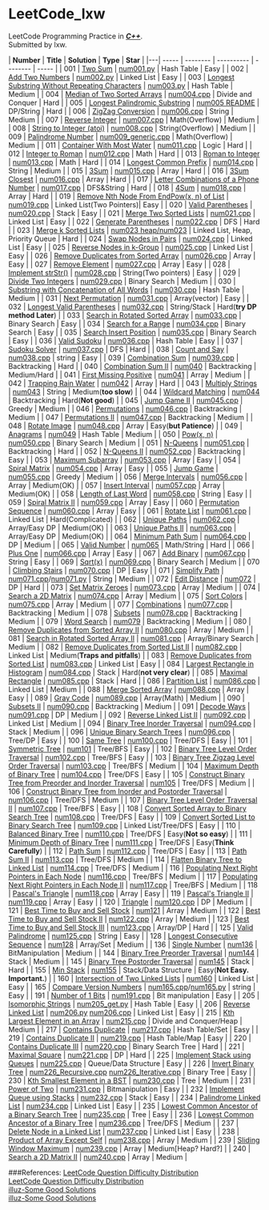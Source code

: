 LeetCode_lxw
============

LeetCode Programming Practice in _**[C++](http://www.cplusplus.com/)**_.<br>
Submitted by lxw.


| **Number** | **Title** | **Solution** | **Type** | **Star** |
|---| ----- | -------- | ---------- | -------- | ----- | 
| 001 | [Two Sum](https://leetcode.com/problems/two-sum/) | [num001.py](https://github.com/lxw0109/LeetCode_lxw/blob/master/LeetCode_Python/num001/num001.py) | Hash Table | Easy |
| 002 | [Add Two Numbers](https://leetcode.com/problems/add-two-numbers/) | [num002.py](https://github.com/lxw0109/LeetCode_lxw/blob/master/LeetCode_Python%2Fnum002%2Fnum002.py) | Linked List | Easy |
| 003 | [Longest Substring Without Repeating Characters](https://leetcode.com/problems/longest-substring-without-repeating-characters/) | [num003.py](https://github.com/lxw0109/LeetCode_lxw/blob/master/LeetCode_Python%2Fnum003%2Fnum003.py) | Hash Table | Medium |
| 004 | [Median of Two Sorted Arrays](https://leetcode.com/problems/median-of-two-sorted-arrays/) | [num004.cpp](https://github.com/lxw0109/LeetCode_lxw/blob/master/LeetCode_CPP/num004/num004.cpp) | Divide and Conquer | Hard |
| 005 | [Longest Palindromic Substring](https://leetcode.com/problems/longest-palindromic-substring/) | [num005 README](https://github.com/lxw0109/LeetCode_lxw/blob/master/LeetCode_CPP%2Fnum005%2FREADEME.md) | DP/String | Hard |
| 006 | [ZigZag Conversion](https://leetcode.com/problems/zigzag-conversion/) | [num006.cpp](https://github.com/lxw0109/LeetCode_lxw/blob/master/LeetCode_CPP/num006/num006.cpp) | String | Medium |
| 007 | [Reverse Integer](https://leetcode.com/problems/reverse-integer/) | [num007.cpp](https://github.com/lxw0109/LeetCode_lxw/blob/master/LeetCode_CPP%2Fnum007%2Fnum007.cpp) | Math(Overflow) | Medium |
| 008 | [String to Integer (atoi)](https://leetcode.com/problems/string-to-integer-atoi/) | [num008.cpp](https://github.com/lxw0109/LeetCode_lxw/blob/master/LeetCode_CPP%2Fnum008%2Fnum008.cpp) | String(Overflow) | Medium |
| 009 | [Palindrome Number](https://leetcode.com/problems/palindrome-number/) | [num009_generic.cpp](https://github.com/lxw0109/LeetCode_lxw/blob/master/LeetCode_CPP%2Fnum009%2Fnum009_generic.cpp) | Math(Overflow) | Medium |
| 011 | [Container With Most Water](https://leetcode.com/problems/container-with-most-water/) | [num011.cpp](https://github.com/lxw0109/LeetCode_lxw/blob/master/LeetCode_CPP%2Fnum011%2Fnum011.cpp) | Logic | Hard |
| 012 | [Integer to Roman](https://leetcode.com/problems/integer-to-roman/) | [num012.cpp](https://github.com/lxw0109/LeetCode_lxw/blob/master/LeetCode_CPP/num012/num012.cpp) | Math | Hard |
| 013 | [Roman to Integer](https://leetcode.com/problems/roman-to-integer/) | [num013.cpp](https://github.com/lxw0109/LeetCode_lxw/blob/master/LeetCode_CPP/num013/num013.cpp) | Math | Hard |
| 014 | [Longest Common Prefix](https://leetcode.com/problems/longest-common-prefix/) | [num014.cpp](https://github.com/lxw0109/LeetCode_lxw/blob/master/LeetCode_CPP/num014/num014.cpp) | String | Medium |
| 015 | [3Sum](https://leetcode.com/problems/3sum/) | [num015.cpp](https://github.com/lxw0109/LeetCode_lxw/blob/master/LeetCode_CPP/num015/num015.cpp) | Array | Hard |
| 016 | [3Sum Closest](https://leetcode.com/problems/3sum-closest/) | [num016.cpp](https://github.com/lxw0109/LeetCode_lxw/blob/master/LeetCode_CPP/num016/num016.cpp) | Array | Hard |
| 017 | [Letter Combinations of a Phone Number](https://leetcode.com/problems/letter-combinations-of-a-phone-number/) | [num017.cpp](https://github.com/lxw0109/LeetCode_lxw/blob/master/LeetCode_CPP/num017/num017.cpp) | DFS&String | Hard |
| 018 | [4Sum](https://leetcode.com/problems/4sum/) | [num018.cpp](https://github.com/lxw0109/LeetCode_lxw/blob/master/LeetCode_CPP/num018/num018.cpp) | Array | Hard |
| 019 | [Remove Nth Node From EndPow(x, n) of List](https://leetcode.com/problems/remove-nth-node-from-end-of-list/) | [num019.cpp](https://github.com/lxw0109/LeetCode_lxw/blob/master/LeetCode_CPP/num019/num019.cpp) | Linked List(Two Pointers)| Easy |
| 020 | [Valid Parentheses](https://leetcode.com/problems/valid-parentheses/) | [num020.cpp](https://github.com/lxw0109/LeetCode_lxw/blob/master/LeetCode_CPP/num020/num020.cpp) | Stack | Easy |
| 021 | [Merge Two Sorted Lists](https://leetcode.com/problems/merge-two-sorted-lists/) | [num021.cpp](https://github.com/lxw0109/LeetCode_lxw/blob/master/LeetCode_CPP/num021/num021.cpp) | Linked List | Easy |
| 022 | [Generate Parentheses](https://leetcode.com/problems/generate-parentheses/) | [num022.cpp](https://github.com/lxw0109/LeetCode_lxw/blob/master/LeetCode_CPP/num022/num022.cpp) | DFS | Hard |
| 023 | [Merge k Sorted Lists](https://leetcode.com/problems/merge-k-sorted-lists/) | [num023 heap/num023](https://github.com/lxw0109/LeetCode_lxw/blob/master/LeetCode_CPP/num023/) | Linked List, Heap, Priority Queue | Hard |
| 024 | [Swap Nodes in Pairs](https://leetcode.com/problems/swap-nodes-in-pairs/) | [num024.cpp](https://github.com/lxw0109/LeetCode_lxw/blob/master/LeetCode_CPP/num024/num024.cpp) | Linked List | Easy |
| 025 | [Reverse Nodes in k-Group](https://leetcode.com/problems/reverse-nodes-in-k-group/) | [num025.cpp](https://github.com/lxw0109/LeetCode_lxw/blob/master/LeetCode_CPP/num025/num025.cpp) | Linked List | Easy |
| 026 | [Remove Duplicates from Sorted Array](https://leetcode.com/problems/remove-duplicates-from-sorted-array/) | [num026.cpp](https://github.com/lxw0109/LeetCode_lxw/blob/master/LeetCode_CPP/num026/num026.cpp) | Array | Easy |
| 027 | [Remove Element](https://leetcode.com/problems/remove-element/) | [num027.cpp](https://github.com/lxw0109/LeetCode_lxw/blob/master/LeetCode_CPP/num027/num027.cpp) | Array | Easy |
| 028 | [Implement strStr()](https://leetcode.com/problems/implement-strstr/) | [num028.cpp](https://github.com/lxw0109/LeetCode_lxw/blob/master/LeetCode_CPP/num028/num028.cpp) | String(Two pointers) | Easy |
| 029 | [Divide Two Integers](https://leetcode.com/problems/divide-two-integers/) | [num029.cpp](https://github.com/lxw0109/LeetCode_lxw/blob/master/LeetCode_CPP/num029/num029.cpp) | Binary Search | Medium |
| 030 | [Substring with Concatenation of All Words](https://leetcode.com/problems/substring-with-concatenation-of-all-words/) | [num030.cpp](https://github.com/lxw0109/LeetCode_lxw/blob/master/LeetCode_CPP/num030) | Hash Table | Medium |
| 031 | [Next Permutation](https://leetcode.com/problems/next-permutation/) | [num031.cpp](https://github.com/lxw0109/LeetCode_lxw/blob/master/LeetCode_CPP/num031/num031.cpp) | Array(vector) | Easy |
| 032 | [Longest Valid Parentheses](https://leetcode.com/problems/longest-valid-parentheses/) | [num032.cpp](https://github.com/lxw0109/LeetCode_lxw/blob/master/LeetCode_CPP/num032/num032.cpp) | String/Stack | Hard(**try DP method Later**) |
| 033 | [Search in Rotated Sorted Array](https://leetcode.com/problems/search-in-rotated-sorted-array/) | [num033.cpp](https://github.com/lxw0109/LeetCode_lxw/blob/master/LeetCode_CPP/num033/num033.cpp) | Binary Search | Easy |
| 034 | [Search for a Range](https://leetcode.com/problems/search-for-a-range/) | [num034.cpp](https://github.com/lxw0109/LeetCode_lxw/blob/master/LeetCode_CPP/num034/num034.cpp) | Binary Search | Easy |
| 035 | [Search Insert Position](https://leetcode.com/problems/search-insert-position/) | [num035.cpp](https://github.com/lxw0109/LeetCode_lxw/blob/master/LeetCode_CPP/num035/num035.cpp) | Binary Search | Easy |
| 036 | [Valid Sudoku](https://leetcode.com/problems/valid-sudoku/) | [num036.cpp](https://github.com/lxw0109/LeetCode_lxw/blob/master/LeetCode_CPP/num036/) | Hash Table | Easy |
| 037 | [Sudoku Solver](https://leetcode.com/problems/sudoku-solver/) | [num037.cpp](https://github.com/lxw0109/LeetCode_lxw/blob/master/LeetCode_CPP/num037/num037.cpp) | DFS | Hard |
| 038 | [Count and Say](https://leetcode.com/problems/count-and-say/) | [num038.cpp](https://github.com/lxw0109/LeetCode_lxw/blob/master/LeetCode_CPP/num038/num038.cpp) | string | Easy |
| 039 | [Combination Sum](https://leetcode.com/problems/combination-sum/) | [num039.cpp](https://github.com/lxw0109/LeetCode_lxw/blob/master/LeetCode_CPP/num039/num039.cpp) | Backtracking | Hard |
| 040 | [Combination Sum II](https://leetcode.com/problems/combination-sum-ii/) | [num040](https://github.com/lxw0109/LeetCode_lxw/blob/master/LeetCode_CPP/num040) | Backtracking | Medium/Hard |
| 041 | [First Missing Positive](https://leetcode.com/problems/first-missing-positive/) | [num041](https://github.com/lxw0109/LeetCode_lxw/blob/master/LeetCode_CPP/num041) | Array | Medium |
| 042 | [Trapping Rain Water](https://leetcode.com/problems/trapping-rain-water/) | [num042](https://github.com/lxw0109/LeetCode_lxw/blob/master/LeetCode_CPP/num042/) | Array | Hard |
| 043 | [Multiply Strings](https://leetcode.com/problems/multiply-strings/) | [num043](https://github.com/lxw0109/LeetCode_lxw/blob/master/LeetCode_CPP/num043) | String | Medium(**too slow**) |
| 044 | [Wildcard Matching](https://leetcode.com/problems/wildcard-matching/) | [num044](https://github.com/lxw0109/LeetCode_lxw/blob/master/LeetCode_CPP/num044) | Backtracking | Hard(**Not good**) |
| 045 | [Jump Game II](https://leetcode.com/problems/jump-game-ii/) | [num045.cpp](https://github.com/lxw0109/LeetCode_lxw/blob/master/LeetCode_CPP/num045/num045.cpp) | Greedy | Medium |
| 046 | [Permutations](https://leetcode.com/problems/permutations/) | [num046.cpp](https://github.com/lxw0109/LeetCode_lxw/blob/master/LeetCode_CPP/num046/num046.cpp) | Backtracking | Medium |
| 047 | [Permutations II](https://leetcode.com/problems/permutations-ii/) | [num047.cpp](https://github.com/lxw0109/LeetCode_lxw/blob/master/LeetCode_CPP/num047/num047.cpp) | Backtracking | Medium |
| 048 | [Rotate Image](https://leetcode.com/problems/rotate-image/) | [num048.cpp](https://github.com/lxw0109/LeetCode_lxw/blob/master/LeetCode_CPP/num048/num048.cpp) | Array | Easy(**but Patience**) |
| 049 | [Anagrams](https://leetcode.com/problems/anagrams/) | [num049](https://github.com/lxw0109/LeetCode_lxw/blob/master/LeetCode_CPP/num049) | Hash Table | Medium |
| 050 | [Pow(x, n)](https://leetcode.com/problems/powx-n/) | [num050.cpp](https://github.com/lxw0109/LeetCode_lxw/blob/master/LeetCode_CPP/num050/num050.cpp) | Binary Search | Medium |
| 051 | [N-Queens](https://leetcode.com/problems/n-queens/) | [num051.cpp](https://github.com/lxw0109/LeetCode_lxw/blob/master/LeetCode_CPP/num051/num051.cpp) | Backtracking | Hard |
| 052 | [N-Queens II](https://leetcode.com/problems/n-queens-ii/) | [num052.cpp](https://github.com/lxw0109/LeetCode_lxw/blob/master/LeetCode_CPP/num052/num052.cpp) | Backtracking | Easy |
| 053 | [Maximum Subarray](https://leetcode.com/problems/maximum-subarray/) | [num053.cpp](https://github.com/lxw0109/LeetCode_lxw/blob/master/LeetCode_CPP/num053/num053.cpp) | Array | Easy |
| 054 | [Spiral Matrix](https://leetcode.com/problems/spiral-matrix/) | [num054.cpp](https://github.com/lxw0109/LeetCode_lxw/blob/master/LeetCode_CPP/num054/num054.cpp) | Array | Easy |
| 055 | [Jump Game](https://leetcode.com/problems/jump-game/) | [num055.cpp](https://github.com/lxw0109/LeetCode_lxw/blob/master/LeetCode_CPP/num055/num055.cpp) | Greedy | Medium |
| 056 | [Merge Intervals](https://leetcode.com/problems/merge-intervals/) | [num056.cpp](https://github.com/lxw0109/LeetCode_lxw/blob/master/LeetCode_CPP/num056/num056.cpp) | Array | Medium(OK) |
| 057 | [Insert Interval](https://leetcode.com/problems/insert-interval/) | [num057.cpp](https://github.com/lxw0109/LeetCode_lxw/blob/master/LeetCode_CPP/num057/num057.cpp) | Array | Medium(OK) |
| 058 | [Length of Last Word](https://leetcode.com/problems/length-of-last-word/) | [num058.cpp](https://github.com/lxw0109/LeetCode_lxw/blob/master/LeetCode_CPP/num058/num058.cpp) | String | Easy |
| 059 | [Spiral Matrix II](https://leetcode.com/problems/spiral-matrix-ii/) | [num059.cpp](https://github.com/lxw0109/LeetCode_lxw/blob/master/LeetCode_CPP/num059/num059.cpp) | Array | Easy |
| 060 | [Permutation Sequence](https://leetcode.com/problems/permutation-sequence/) | [num060.cpp](https://github.com/lxw0109/LeetCode_lxw/blob/master/LeetCode_CPP/num060/num060.cpp) | Array | Easy |
| 061 | [Rotate List](https://leetcode.com/problems/rotate-list/) | [num061.cpp](https://github.com/lxw0109/LeetCode_lxw/blob/master/LeetCode_CPP/num061/num061.cpp) | Linked List | Hard(Complicated) |
| 062 | [Unique Paths](https://leetcode.com/problems/unique-paths/) | [num062.cpp](https://github.com/lxw0109/LeetCode_lxw/blob/master/LeetCode_CPP/num062/num062.cpp) | Array/Easy DP | Medium(OK) |
| 063 | [Unique Paths II](https://leetcode.com/problems/unique-paths-ii/) | [num063.cpp](https://github.com/lxw0109/LeetCode_lxw/blob/master/LeetCode_CPP/num063/num063.cpp) | Array/Easy DP | Medium(OK) |
| 064 | [Minimum Path Sum](https://leetcode.com/problems/minimum-path-sum/) | [num064.cpp](https://github.com/lxw0109/LeetCode_lxw/blob/master/LeetCode_CPP/num064/num064.cpp) | DP | Medium |
| 065 | [Valid Number](https://leetcode.com/problems/valid-number/) | [num065](https://github.com/lxw0109/LeetCode_lxw/blob/master/LeetCode_CPP/num065) | Math/String | Hard |
| 066 | [Plus One](https://leetcode.com/problems/plus-one/) | [num066.cpp](https://github.com/lxw0109/LeetCode_lxw/blob/master/LeetCode_CPP/num066/num066.cpp) | Array | Easy |
| 067 | [Add Binary](https://leetcode.com/problems/add-binary/) | [num067.cpp](https://github.com/lxw0109/LeetCode_lxw/blob/master/LeetCode_CPP/num067/num067.cpp) | String | Easy |
| 069 | [Sqrt(x)](https://leetcode.com/problems/sqrtx/) | [num069.cpp](https://github.com/lxw0109/LeetCode_lxw/blob/master/LeetCode_CPP/num069/num069.cpp) | Binary Search | Medium |
| 070 | [Climbing Stairs](https://leetcode.com/problems/climbing-stairs/) | [num070.cpp](https://github.com/lxw0109/LeetCode_lxw/blob/master/LeetCode_CPP/num070/num070.cpp) | DP | Easy |
| 071 | [Simplify Path](https://leetcode.com/problems/simplify-path/) | [num071.cpp](https://github.com/lxw0109/LeetCode_lxw/blob/master/LeetCode_CPP/num071/num071.cpp)/[num071.py](https://github.com/lxw0109/LeetCode_lxw/blob/master/LeetCode_Python/num071/num071.py) | String | Medium |
| 072 | [Edit Distance](https://leetcode.com/problems/edit-distance/) | [num072](https://github.com/lxw0109/LeetCode_lxw/blob/master/LeetCode_CPP/num072) | DP | Hard |
| 073 | [Set Matrix Zeroes](https://leetcode.com/problems/set-matrix-zeroes/) | [num073.cpp](https://github.com/lxw0109/LeetCode_lxw/blob/master/LeetCode_CPP/num073/num073.cpp) | Array | Medium |
| 074 | [Search a 2D Matrix](https://leetcode.com/problems/search-a-2d-matrix/) | [num074.cpp](https://github.com/lxw0109/LeetCode_lxw/blob/master/LeetCode_CPP/num074/num074.cpp) | Array | Medium |
| 075 | [Sort Colors](https://leetcode.com/problems/sort-colors/) | [num075.cpp](https://github.com/lxw0109/LeetCode_lxw/blob/master/LeetCode_CPP/num075/num075.cpp) | Array | Medium |
| 077 | [Combinations](https://leetcode.com/problems/combinations/) | [num077.cpp](https://github.com/lxw0109/LeetCode_lxw/blob/master/LeetCode_CPP/num077/num077.cpp) | Backtracking | Medium |
| 078 | [Subsets](https://leetcode.com/problems/subsets/) | [num078.cpp](https://github.com/lxw0109/LeetCode_lxw/blob/master/LeetCode_CPP/num078/num078.cpp) | Backtracking | Medium |
| 079 | [Word Search](https://leetcode.com/problems/word-search/) | [num079](https://github.com/lxw0109/LeetCode_lxw/blob/master/LeetCode_CPP/num079) | Backtracking | Medium |
| 080 | [Remove Duplicates from Sorted Array II](https://leetcode.com/problems/remove-duplicates-from-sorted-array-ii/) | [num080.cpp](https://github.com/lxw0109/LeetCode_lxw/blob/master/LeetCode_CPP/num080/num080.cpp) | Array | Medium |
| 081 | [Search in Rotated Sorted Array II](https://leetcode.com/problems/search-in-rotated-sorted-array-ii/) | [num081.cpp](https://github.com/lxw0109/LeetCode_lxw/blob/master/LeetCode_CPP/num081/num081.cpp) | Array/Binary Search | Medium |
| 082 | [Remove Duplicates from Sorted List II](https://leetcode.com/problems/remove-duplicates-from-sorted-list-ii/) | [num082.cpp](https://github.com/lxw0109/LeetCode_lxw/blob/master/LeetCode_CPP/num082/num082.cpp) | Linked List | Medium(**Traps and pitfalls**) |
| 083 | [Remove Duplicates from Sorted List](https://leetcode.com/problems/remove-duplicates-from-sorted-list/) | [num083.cpp](https://github.com/lxw0109/LeetCode_lxw/blob/master/LeetCode_CPP/num083/num083.cpp) | Linked List | Easy |
| 084 | [Largest Rectangle in Histogram](https://leetcode.com/problems/largest-rectangle-in-histogram/) | [num084.cpp](https://github.com/lxw0109/LeetCode_lxw/blob/master/LeetCode_CPP/num084/num084.cpp) | Stack | Hard(**not very clear**) |
| 085 | [Maximal Rectangle](https://leetcode.com/problems/maximal-rectangle/) | [num085.cpp](https://github.com/lxw0109/LeetCode_lxw/blob/master/LeetCode_CPP/num085/num085.cpp) | Stack | Hard |
| 086 | [Partition List](https://leetcode.com/problems/partition-list/) | [num086.cpp](https://github.com/lxw0109/LeetCode_lxw/blob/master/LeetCode_CPP/num086/num086.cpp) | Linked List | Medium |
| 088 | [Merge Sorted Array](https://leetcode.com/problems/merge-sorted-array/) | [num088.cpp](https://github.com/lxw0109/LeetCode_lxw/blob/master/LeetCode_CPP/num088/num088.cpp) | Array | Easy |
| 089 | [Gray Code](https://leetcode.com/problems/gray-code/) | [num089.cpp](https://github.com/lxw0109/LeetCode_lxw/blob/master/LeetCode_CPP/num089/num089.cpp) | Array(Math) | Medium |
| 090 | [Subsets II](https://leetcode.com/problems/subsets-ii/) | [num090.cpp](https://github.com/lxw0109/LeetCode_lxw/blob/master/LeetCode_CPP/num090/num090.cpp) | Backtracking | Medium |
| 091 | [Decode Ways](https://leetcode.com/problems/decode-ways/) | [num091.cpp](https://github.com/lxw0109/LeetCode_lxw/blob/master/LeetCode_CPP/num091/num091.cpp) | DP | Medium |
| 092 | [Reverse Linked List II](https://leetcode.com/problems/reverse-linked-list-ii/) | [num092.cpp](https://github.com/lxw0109/LeetCode_lxw/blob/master/LeetCode_CPP/num092/num092.cpp) | Linked List | Medium |
| 094 | [Binary Tree Inorder Traversal](https://leetcode.com/problems/binary-tree-inorder-traversal/) | [num094.cpp](https://github.com/lxw0109/LeetCode_lxw/blob/master/LeetCode_CPP/num094/num094.cpp) | Stack | Medium |
| 096 | [Unique Binary Search Trees](https://leetcode.com/problems/unique-binary-search-trees/) | [num096.cpp](https://github.com/lxw0109/LeetCode_lxw/blob/master/LeetCode_CPP/num096/num096.cpp) | Tree/DP | Easy |
| 100 | [Same Tree](https://leetcode.com/problems/same-tree/) | [num100.cpp](https://github.com/lxw0109/LeetCode_lxw/blob/master/LeetCode_CPP/num100/num100.cpp) | Tree/DFS | Easy |
| 101 | [Symmetric Tree](https://leetcode.com/problems/symmetric-tree/) | [num101](https://github.com/lxw0109/LeetCode_lxw/blob/master/LeetCode_CPP/num101) | Tree/BFS | Easy |
| 102 | [Binary Tree Level Order Traversal](https://leetcode.com/problems/binary-tree-level-order-traversal/) | [num102.cpp](https://github.com/lxw0109/LeetCode_lxw/blob/master/LeetCode_CPP/num102/num102.cpp) | Tree/BFS | Easy |
| 103 | [Binary Tree Zigzag Level Order Traversal](https://leetcode.com/problems/binary-tree-zigzag-level-order-traversal/) | [num103.cpp](https://github.com/lxw0109/LeetCode_lxw/blob/master/LeetCode_CPP/num103/num103.cpp) | Tree/BFS | Medium |
| 104 | [Maximum Depth of Binary Tree](https://leetcode.com/problems/maximum-depth-of-binary-tree/) | [num104.cpp](https://github.com/lxw0109/LeetCode_lxw/blob/master/LeetCode_CPP/num104/num104.cpp) | Tree/DFS | Easy |
| 105 | [Construct Binary Tree from Preorder and Inorder Traversal](https://leetcode.com/problems/construct-binary-tree-from-preorder-and-inorder-traversal/) | [num105](https://github.com/lxw0109/LeetCode_lxw/blob/master/LeetCode_CPP/num105) | Tree/DFS | Medium |
| 106 | [Construct Binary Tree from Inorder and Postorder Traversal](https://leetcode.com/problems/construct-binary-tree-from-inorder-and-postorder-traversal/) | [num106.cpp](https://github.com/lxw0109/LeetCode_lxw/blob/master/LeetCode_CPP/num106/num106.cpp) | Tree/DFS | Medium |
| 107 | [Binary Tree Level Order Traversal II](https://leetcode.com/problems/binary-tree-level-order-traversal-ii/) | [num107.cpp](https://github.com/lxw0109/LeetCode_lxw/blob/master/LeetCode_CPP/num107/num107.cpp) | Tree/BFS | Easy |
| 108 | [Convert Sorted Array to Binary Search Tree](https://leetcode.com/problems/convert-sorted-array-to-binary-search-tree/) | [num108.cpp](https://github.com/lxw0109/LeetCode_lxw/blob/master/LeetCode_CPP/num108/num108.cpp) | Tree/DFS | Easy |
| 109 | [Convert Sorted List to Binary Search Tree](https://leetcode.com/problems/convert-sorted-list-to-binary-search-tree/) | [num109.cpp](https://github.com/lxw0109/LeetCode_lxw/blob/master/LeetCode_CPP/num109/num109.cpp) | Linked List/Tree/DFS | Easy |
| 110 | [Balanced Binary Tree](https://leetcode.com/problems/balanced-binary-tree/) | [num110.cpp](https://github.com/lxw0109/LeetCode_lxw/blob/master/LeetCode_CPP/num110/num110.cpp) | Tree/DFS | Easy(**Not so easy**) |
| 111 | [Minimum Depth of Binary Tree](https://leetcode.com/problems/minimum-depth-of-binary-tree/) | [num111.cpp](https://github.com/lxw0109/LeetCode_lxw/blob/master/LeetCode_CPP/num111/num111.cpp) | Tree/DFS | Easy(**Think Carefully**) |
| 112 | [Path Sum](https://leetcode.com/problems/path-sum/) | [num112.cpp](https://github.com/lxw0109/LeetCode_lxw/blob/master/LeetCode_CPP/num112/num112.cpp) | Tree/DFS | Easy |
| 113 | [Path Sum II](https://leetcode.com/problems/path-sum-ii/) | [num113.cpp](https://github.com/lxw0109/LeetCode_lxw/blob/master/LeetCode_CPP/num113/num113.cpp) | Tree/DFS | Medium |
| 114 | [Flatten Binary Tree to Linked List](https://leetcode.com/problems/flatten-binary-tree-to-linked-list/) | [num114.cpp](https://github.com/lxw0109/LeetCode_lxw/blob/master/LeetCode_CPP/num114/num114.cpp) | Tree/DFS | Medium |
| 116 | [Populating Next Right Pointers in Each Node](https://leetcode.com/problems/populating-next-right-pointers-in-each-node/) | [num116.cpp](https://github.com/lxw0109/LeetCode_lxw/blob/master/LeetCode_CPP/num116/num116.cpp) | Tree/BFS | Medium |
| 117 | [Populating Next Right Pointers in Each Node II](https://leetcode.com/problems/populating-next-right-pointers-in-each-node-ii/) | [num117.cpp](https://github.com/lxw0109/LeetCode_lxw/blob/master/LeetCode_CPP/num117/num117.cpp) | Tree/BFS | Medium |
| 118 | [Pascal's Triangle](https://leetcode.com/problems/pascals-triangle/) | [num118.cpp](https://github.com/lxw0109/LeetCode_lxw/blob/master/LeetCode_CPP/num118/num118.cpp) | Array | Easy |
| 119 | [Pascal's Triangle II](https://leetcode.com/problems/pascals-triangle-ii/) | [num119.cpp](https://github.com/lxw0109/LeetCode_lxw/blob/master/LeetCode_CPP/num119/num119.cpp) | Array | Easy |
| 120 | [Triangle](https://leetcode.com/problems/triangle/) | [num120.cpp](https://github.com/lxw0109/LeetCode_lxw/blob/master/LeetCode_CPP/num120/num120.cpp) | DP | Medium |
| 121 | [Best Time to Buy and Sell Stock](https://leetcode.com/problems/best-time-to-buy-and-sell-stock/) | [num121](https://github.com/lxw0109/LeetCode_lxw/blob/master/LeetCode_CPP/num121/) | Array | Medium |
| 122 | [Best Time to Buy and Sell Stock II](https://leetcode.com/problems/best-time-to-buy-and-sell-stock-ii/) | [num122.cpp](https://github.com/lxw0109/LeetCode_lxw/blob/master/LeetCode_CPP/num122/num122.cpp) | Array | Medium |
| 123 | [Best Time to Buy and Sell Stock III](https://leetcode.com/problems/best-time-to-buy-and-sell-stock-iii/) | [num123.cpp](https://github.com/lxw0109/LeetCode_lxw/blob/master/LeetCode_CPP/num123/num123.cpp) | Array/DP | Hard |
| 125 | [Valid Palindrome](https://leetcode.com/problems/valid-palindrome/) | [num125.cpp](https://github.com/lxw0109/LeetCode_lxw/blob/master/LeetCode_CPP/num125/num125.cpp) | String | Easy |
| 128 | [Longest Consecutive Sequence](https://leetcode.com/problems/longest-consecutive-sequence/) | [num128](https://github.com/lxw0109/LeetCode_lxw/blob/master/LeetCode_CPP/num128) | Array/Set | Medium |
| 136 | [Single Number](https://leetcode.com/problems/single-number/) | [num136](https://github.com/lxw0109/LeetCode_lxw/blob/master/LeetCode_CPP/num136/) | BitManipulation | Medium |
| 144 | [Binary Tree Preorder Traversal](https://leetcode.com/problems/binary-tree-preorder-traversal/) | [num144](https://github.com/lxw0109/LeetCode_lxw/blob/master/LeetCode_CPP/num144/num144.cpp) | Stack | Medium |
| 145 | [Binary Tree Postorder Traversal](https://leetcode.com/problems/binary-tree-postorder-traversal/) | [num145](https://github.com/lxw0109/LeetCode_lxw/blob/master/LeetCode_CPP/num145/num145.cpp) | Stack | Hard |
| 155 | [Min Stack](https://leetcode.com/problems/min-stack/) | [num155](https://github.com/lxw0109/LeetCode_lxw/blob/master/LeetCode_CPP/num155/) | Stack/Data Structure | Easy(**Not Easy. Important.**) |
| 160 | [Intersection of Two Linked Lists](https://leetcode.com/problems/intersection-of-two-linked-lists/) | [num160](https://github.com/lxw0109/LeetCode_lxw/blob/master/LeetCode_CPP/num160/num160.cpp) | Linked List | Easy |
| 165 | [Compare Version Numbers](https://leetcode.com/problems/compare-version-numbers/) | [num165.cpp](https://github.com/lxw0109/LeetCode_lxw/blob/master/LeetCode_CPP/num165/num165.cpp)/[num165.py](https://github.com/lxw0109/LeetCode_lxw/blob/master/LeetCode_CPP/num165/num165.py) | string | Easy |
| 191 | [Number of 1 Bits](https://leetcode.com/problems/number-of-1-bits/) | [num191.cpp](https://github.com/lxw0109/LeetCode_lxw/blob/master/LeetCode_CPP/num191/num191.cpp) | Bit manipulation | Easy |
| 205 | [Isomorphic Strings](https://leetcode.com/problems/isomorphic-strings/) | [num205_get.py](https://github.com/lxw0109/LeetCode_lxw/blob/master/LeetCode_Python%2Fnum205%2Fnum205_get.py) | Hash Table | Easy |
| 206 | [Reverse Linked List](https://leetcode.com/problems/reverse-linked-list/) | [num206.py](https://github.com/lxw0109/LeetCode_lxw/blob/master/LeetCode_Python/num206/num206.py) [num206.cpp](https://github.com/lxw0109/LeetCode_lxw/blob/master/LeetCode_CPP/num206/num206.cpp) | Linked List | Easy |
| 215 | [Kth Largest Element in an Array](https://leetcode.com/problems/kth-largest-element-in-an-array/) | [num215.cpp](https://github.com/lxw0109/LeetCode_lxw/blob/master/LeetCode_CPP/num215/num215.cpp) | Divide and Conquer/Heap | Medium |
| 217 | [Contains Duplicate](https://leetcode.com/problems/contains-duplicate/) | [num217.cpp](https://github.com/lxw0109/LeetCode_lxw/blob/master/LeetCode_CPP/num217/num217.cpp) | Hash Table/Set | Easy |
| 219 | [Contains Duplicate II](https://leetcode.com/problems/contains-duplicate-ii/) | [num219.cpp](https://github.com/lxw0109/LeetCode_lxw/blob/master/LeetCode_CPP/num219/num219.cpp) | Hash Table/Map | Easy |
| 220 | [Contains Duplicate III](https://leetcode.com/problems/contains-duplicate-iii/) | [num220.cpp](https://github.com/lxw0109/LeetCode_lxw/blob/master/LeetCode_CPP/num220/num220.cpp) | Binary Search Tree | Hard |
| 221 | [Maximal Square](https://leetcode.com/problems/maximal-square/) | [num221.cpp](https://github.com/lxw0109/LeetCode_lxw/blob/master/LeetCode_CPP/num221/num221.cpp) | DP | Hard |
| 225 | [Implement Stack using Queues](https://leetcode.com/problems/implement-stack-using-queues/) | [num225.cpp](https://github.com/lxw0109/LeetCode_lxw/blob/master/LeetCode_CPP/num225/num225.cpp) | Queue/Data Structure | Easy |
| 226 | [Invert Binary Tree](https://leetcode.com/problems/invert-binary-tree/) | [num226_Recursive.cpp](https://github.com/lxw0109/LeetCode_lxw/blob/master/LeetCode_CPP/num226/num226_Recursive.cpp) [num226_Iterative.cpp](https://github.com/lxw0109/LeetCode_lxw/blob/master/LeetCode_CPP/num226/num226_Iterative.cpp)  | Binary Tree | Easy |
| 230 | [Kth Smallest Element in a BST](https://leetcode.com/problems/kth-smallest-element-in-a-bst/) | [num230.cpp](https://github.com/lxw0109/LeetCode_lxw/blob/master/LeetCode_CPP/num230/num230.cpp) | Tree | Medium |
| 231 | [Power of Two](https://leetcode.com/problems/power-of-two/) | [num231.cpp](https://github.com/lxw0109/LeetCode_lxw/blob/master/LeetCode_CPP/num231/num231.cpp) | Bitmanipulation | Easy |
| 232 | [Implement Queue using Stacks](https://leetcode.com/problems/implement-queue-using-stacks/) | [num232.cpp](https://github.com/lxw0109/LeetCode_lxw/blob/master/LeetCode_CPP/num232/num232.cpp) | Stack | Easy |
| 234 | [Palindrome Linked List](https://leetcode.com/problems/palindrome-linked-list/) | [num234.cpp](https://github.com/lxw0109/LeetCode_lxw/blob/master/LeetCode_CPP/num234/num234.cpp) | Linked List | Easy |
| 235 | [Lowest Common Ancestor of a Binary Search Tree](https://leetcode.com/problems/lowest-common-ancestor-of-a-binary-search-tree/) | [num235.cpp](https://github.com/lxw0109/LeetCode_lxw/blob/master/LeetCode_CPP/num235/num235.cpp) | Tree | Easy |
| 236 | [Lowest Common Ancestor of a Binary Tree](https://leetcode.com/problems/lowest-common-ancestor-of-a-binary-tree/) | [num236.cpp](https://github.com/lxw0109/LeetCode_lxw/blob/master/LeetCode_CPP/num236/num236.cpp) | Tree/DFS | Medium |
| 237 | [Delete Node in a Linked List](https://leetcode.com/problems/delete-node-in-a-linked-list/) | [num237.cpp](https://github.com/lxw0109/LeetCode_lxw/blob/master/LeetCode_CPP/num237/num237.cpp) | Linked List | Easy |
| 238 | [Product of Array Except Self](https://leetcode.com/problems/product-of-array-except-self/) | [num238.cpp](https://github.com/lxw0109/LeetCode_lxw/blob/master/LeetCode_CPP/num238/num238.cpp) | Array | Medium |
| 239 | [Sliding Window Maximum](https://leetcode.com/problems/sliding-window-maximum/) | [num239.cpp](https://github.com/lxw0109/LeetCode_lxw/blob/master/LeetCode_CPP/num239/num239.cpp) | Array | Medium[Heap? Hard?] |
| 240 | [Search a 2D Matrix II](https://leetcode.com/problems/search-a-2d-matrix-ii/) | [num240.cpp](https://github.com/lxw0109/LeetCode_lxw/blob/master/LeetCode_CPP/num240/num240.cpp) | Array | Medium |



###References:
[LeetCode Question Difficulty Distribution](http://blog.csdn.net/yutianzuijin/article/details/11477603)</br>
[LeetCode Question Difficulty Distribution](http://wwwx.cs.unc.edu/~zhew/Leetcoder/)</br>
[illuz-Some Good Solutions](http://blog.csdn.net/hcbbt/article/category/2904451)</br>
[illuz-Some Good Solutions](https://github.com/illuz/leetcode/tree/master/solutions)</br>